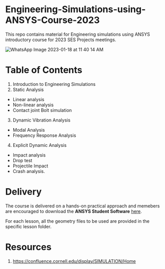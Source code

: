 # **Engineering-Simulations-using-ANSYS-Course-2023**
This repo contains material for Engineering simulations using ANSYS introductory course for 2023 SES Projects meetings. 

![WhatsApp Image 2023-01-18 at 11 40 14 AM](https://user-images.githubusercontent.com/74782784/213125890-839c6200-4ea1-4c29-9629-0f9230179dd7.jpeg)


# Table of Contents
1. Introduction to Engineering Simulations
2. Static Analysis
  - Linear analysis
  - Non-linear analysis
  - Contact joint Bolt simulation
3. Dynamic Vibration Analysis
  - Modal Analysis
  - Frequency Response Analysis
4. Explicit Dynamic Analysis
  - Impact analysis
  - Drop test
  - Projectile Impact
  - Crash analysis.
  
  
  # Delivery
The course is delivered on a hands-on practical approach and memebers are encouraged to download the **ANSYS Student Software** [here](https://www.ansys.com/en-gb/academic/students/ansys-student).

For each lesson, all the geometry files to be used are provided in the specific lesson folder. 


# Resources
1. https://confluence.cornell.edu/display/SIMULATION/Home

